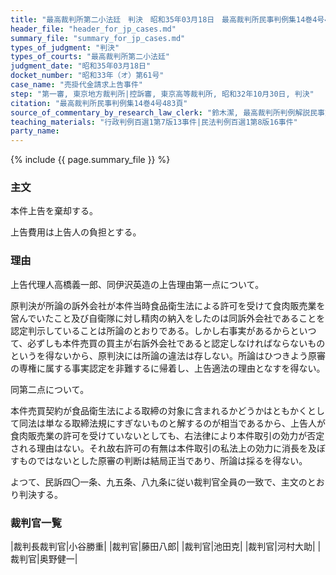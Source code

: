 ```yaml
---
title: "最高裁判所第二小法廷　判決　昭和35年03月18日　最高裁判所民事判例集14巻4号483頁"
header_file: "header_for_jp_cases.md"
summary_file: "summary_for_jp_cases.md"
types_of_judgment: "判決"
types_of_courts: "最高裁判所第二小法廷"
judgment_date: "昭和35年03月18日"
docket_number: "昭和33年（オ）第61号"
case_name: "売掛代金請求上告事件"
step: "第一審, 東京地方裁判所|控訴審, 東京高等裁判所, 昭和32年10月30日, 判決"
citation: "最高裁判所民事判例集14巻4号483頁"
source_of_commentary_by_research_law_clerk: "鈴木潔, 最高裁判所判例解説民事篇昭和35年度91頁"
teaching_materials: "行政判例百選1第7版13事件|民法判例百選1第8版16事件"
party_name:
---
```



{% include {{ page.summary_file }}  %}





### 主文



本件上告を棄却する。

上告費用は上告人の負担とする。





### 理由



上告代理人高橋義一郎、同伊沢英造の上告理由第一点について。

原判決が所論の訴外会社が本件当時食品衛生法による許可を受けて食肉販売業を営んでいたこと及び自衛隊に対し精肉の納入をしたのは同訴外会社であることを認定判示していることは所論のとおりである。しかし右事実があるからといつて、必ずしも本件売買の買主が右訴外会社であると認定しなければならないものというを得ないから、原判決には所論の違法は存しない。所論はひつきよう原審の専権に属する事実認定を非難するに帰着し、上告適法の理由となすを得ない。

同第二点について。

本件売買契約が食品衛生法による取締の対象に含まれるかどうかはともかくとして同法は単なる取締法規にすぎないものと解するのが相当であるから、上告人が食肉販売業の許可を受けていないとしても、右法律により本件取引の効力が否定される理由はない。それ故右許可の有無は本件取引の私法上の効力に消長を及ぼすものではないとした原審の判断は結局正当であり、所論は採るを得ない。

よつて、民訴四〇一条、九五条、八九条に従い裁判官全員の一致で、主文のとおり判決する。

### 裁判官一覧

|裁判長裁判官|小谷勝重|
|裁判官|藤田八郎|
|裁判官|池田克|
|裁判官|河村大助|
|裁判官|奥野健一|

